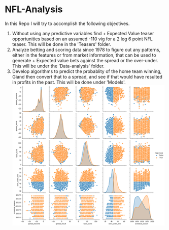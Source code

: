 # NFL-Analysis

In this Repo I will try to accomplish the following objectives.
  1) Without using any predictive variables find + Expected Value teaser opportunities based on an assumed -110 vig for 
  a 2 leg 6 point NFL teaser. This will be done in the 'Teasers' folder. 
  2) Analyze betting and scoring data since 1978 to figure out any patterns, either in the features or from market information, that can 
  be used to generate + Expected value bets against the spread or the over-under. This will be under the 'Data-analysis' folder. 
  3) Develop algorithms to predict the probablity of the home team winning, Giand then convert that to a spread, and see if that would have
  resulted in profits in the past. This will be done under 'Models'. 
  ![Image of teasers](https://github.com/ekethio/NFL-Analysis/blob/master/Images/Relationships.png)
